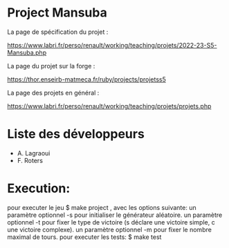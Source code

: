 # Project Mansuba

La page de spécification du projet :

<https://www.labri.fr/perso/renault/working/teaching/projets/2022-23-S5-Mansuba.php>

La page du projet sur la forge :

https://thor.enseirb-matmeca.fr/ruby/projects/projetss5

La page des projets en général :

<https://www.labri.fr/perso/renault/working/teaching/projets/projets.php>

# Liste des développeurs

- A. Lagraoui
- F. Roters
# Execution:
  pour executer le jeu $ make project , avec les options suivante:
    un paramètre optionnel -s pour initialiser le générateur aléatoire.
    un paramètre optionnel -t pour fixer le type de victoire (s déclare une victoire simple, c une victoire complexe).
    un paramètre optionnel -m pour fixer le nombre maximal de tours.
  pour executer les tests:
    $ make test
    
